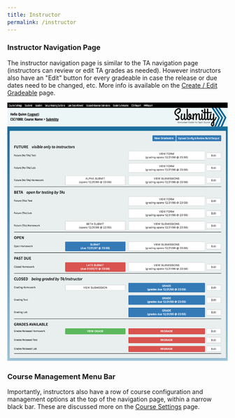 ```yaml
---
title: Instructor
permalink: /instructor
---
```


### Instructor Navigation Page

The instructor navigation page is similar to the TA navigation page
(instructors can review or edit TA grades as needed).  However
instructors also have an "Edit" button for every gradeable in case the
release or due dates need to be changed, etc.  More info is available on the 
[Create / Edit Gradeable](create_edit_gradeable) page.

![](/images/navigation_instructor.png)

### Course Management Menu Bar

Importantly, instructors also have a row of course configuration and
management options at the top of the navigation page, within a narrow
black bar.  These are discussed more on the 
[Course Settings](/instructor/course_settings) page.



